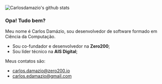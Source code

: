 ![Carlosdamazio's github stats](https://github-readme-stats.vercel.app/api?username=carlosdamazio&count_private=true)

### Opa! Tudo bem?

Meu nome é Carlos Damázio, sou desenvolvedor de software formado em Ciência da Computação.

- Sou co-fundador e desenvolvedor na **Zero200**;
- Sou líder técnico na **AIS Digital**;

Meus contatos são:
- carlos.damazio@zero200.io
- carlos.edamazio@gmail.com

